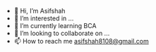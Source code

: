 - 👋 Hi, I’m Asifshah
- 👀 I’m interested in ...
- 🌱 I’m currently learning BCA
- 💞️ I’m looking to collaborate on ...
- 📫 How to reach me asifshah8108@gmail.com

<!---
Asifshah8108/Asifshah8108 is a ✨ special ✨ repository because its `README.md` (this file) appears on your GitHub profile.
You can click the Preview link to take a look at your changes.
--->
